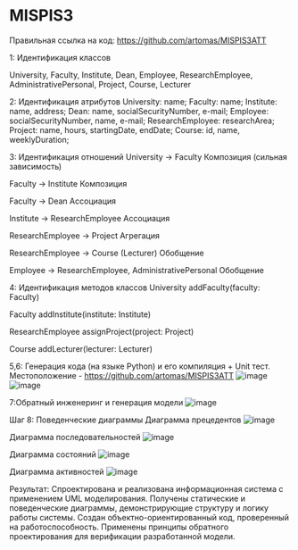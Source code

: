 # MISPIS3

Правильная ссылка на код: https://github.com/artomas/MISPIS3ATT

1: Идентификация классов

University, Faculty, Institute, Dean, Employee, ResearchEmployee, AdministrativePersonal, Project, Course, Lecturer

2: Идентификация атрибутов
University: name;
Faculty: name;
Institute: name, address;
Dean: name, socialSecurityNumber, e-mail;
Employee: socialSecurityNumber, name, e-mail;
ResearchEmployee: researchArea;
Project: name, hours, startingDate, endDate;
Course: id, name, weeklyDuration;

3: Идентификация отношений
University → Faculty
  Композиция (сильная зависимость)

Faculty → Institute
  Композиция

Faculty → Dean
  Ассоциация

Institute → ResearchEmployee
  Ассоциация

ResearchEmployee → Project 
  Агрегация

ResearchEmployee → Course (Lecturer)
  Обобщение

Employee → ResearchEmployee, AdministrativePersonal
  Обобщение

4: Идентификация методов классов
University
  addFaculty(faculty: Faculty)

Faculty
  addInstitute(institute: Institute)

ResearchEmployee
  assignProject(project: Project)

Course
  addLecturer(lecturer: Lecturer)


5,6: Генерация кода (на языке Python) и его компиляция + Unit тест. Местоположение - https://github.com/artomas/MISPIS3ATT
![image](https://github.com/user-attachments/assets/dc2dbea0-e396-4c7c-80b3-eef61fb12a5d)
![image](https://github.com/user-attachments/assets/0632bbb6-36d9-48dc-a42f-393ba7cc6885)


7:Обратный инженеринг и генерация модели
![image](https://github.com/user-attachments/assets/35845172-5e0c-45d4-8e75-2b740a682901)

Шаг 8: Поведенческие диаграммы
Диаграмма прецедентов
![image](https://github.com/user-attachments/assets/f5a1c90a-9f63-4b57-9223-68224ca42ec3)

Диаграмма последовательностей
![image](https://github.com/user-attachments/assets/274b7e83-31a8-49e3-8c2c-ef9ae10407b7)

Диаграмма состояний
![image](https://github.com/user-attachments/assets/2dff3fb8-a3fa-4d2c-b650-b8f56103b5f4)

Диаграмма активностей
![image](https://github.com/user-attachments/assets/a4172dbb-137a-4808-b299-119534372bf7)


Результат:
Спроектирована и реализована информационная система с применением UML моделирования.
Получены статические и поведенческие диаграммы, демонстрирующие структуру и логику работы системы.
Создан объектно-ориентированный код, проверенный на работоспособность.
Применены принципы обратного проектирования для верификации разработанной модели.
